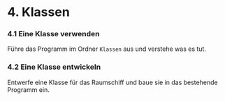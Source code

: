 
# 4. Klassen

### 4.1 Eine Klasse verwenden

Führe das Programm im Ordner `Klassen` aus und verstehe was es tut.

### 4.2 Eine Klasse entwickeln

Entwerfe eine Klasse für das Raumschiff und baue sie in das bestehende Programm ein.


